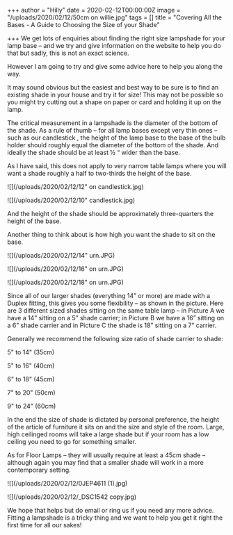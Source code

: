 +++
author = "Hilly"
date = 2020-02-12T00:00:00Z
image = "/uploads/2020/02/12/50cm on willie.jpg"
tags = []
title = "Covering All the Bases - A Guide to Choosing the Size of your Shade"

+++
We get lots of enquiries about finding the right size lampshade for your lamp base – and we try and give information on the website to help you do that but sadly, this is not an exact science.

However I am going to try and give some advice here to help you along the way.

It may sound obvious but the easiest and best way to be sure is to find an existing shade in your house and try it for size! This may not be possible so you might try cutting out a shape on paper or card and holding it up on the lamp.

The critical measurement in a lampshade is the diameter of the bottom of the shade. As a rule of thumb – for all lamp bases except very thin ones – such as our candlestick , the height of the lamp base to the base of the bulb holder should roughly equal the diameter of the bottom of the shade. And ideally the shade should be at least ½ “ wider than the base.

As I have said, this does not apply to very narrow table lamps where you will want a shade roughly a half to two-thirds the height of the base.

![](/uploads/2020/02/12/12" on candlestick.jpg)

![](/uploads/2020/02/12/10" candlestick.jpg)

And the height of the shade should be approximately three-quarters the height of the base.

Another thing to think about is how high you want the shade to sit on the base.

![](/uploads/2020/02/12/14" urn.JPG)

![](/uploads/2020/02/12/16" on urn.JPG)

![](/uploads/2020/02/12/18" on urn.JPG)

Since all of our larger shades (everything 14” or more) are made with a Duplex fitting, this gives you some flexibility – as shown in the picture. Here are 3 different sized shades sitting on the same table lamp – in Picture A we have a 14” sitting on a 5” shade carrier; in Picture B we have a 16” sitting on a 6” shade carrier and in Picture C the shade is 18” sitting on a 7” carrier.

Generally we recommend the following size ratio of shade carrier to shade:

5" to 14" (35cm)

5" to 16" (40cm)

6" to 18" (45cm)

7" to 20" (50cm)

9" to 24" (60cm)

In the end the size of shade is dictated by personal preference, the height of the article of furniture it sits on and the size and style of the room. Large, high ceilinged rooms will take a large shade but if your room has a low ceiling you need to go for something smaller.

As for Floor Lamps – they will usually require at least a 45cm shade – although again you may find that a smaller shade will work in a more contemporary setting.

![](/uploads/2020/02/12/0JEP4611 (1).jpg)

![](/uploads/2020/02/12/_DSC1542 copy.jpg)

We hope that helps but do email or ring us if you need any more advice.  Fitting a lampshade is a tricky thing and we want to help you get it right the first time for all our sakes!